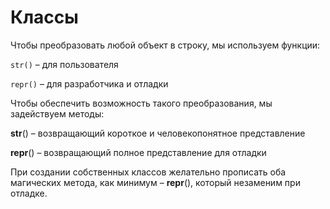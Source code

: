 # Классы

Чтобы преобразовать любой объект в строку, мы используем функции:

``str()`` – для пользователя

``repr()`` – для разработчика и отладки

Чтобы обеспечить возможность такого преобразования, мы задействуем методы:

__str__() – возвращающий короткое и человекопонятное представление

__repr__() – возвращающий полное представление для отладки

При создании собственных классов желательно прописать оба магических метода, как минимум – 
__repr__(), который незаменим при отладке.

